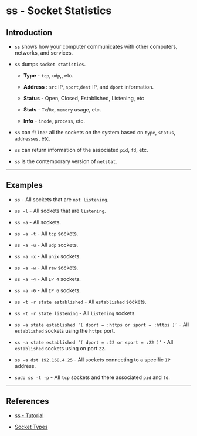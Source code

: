 # ss - Socket Statistics

## Introduction

* `ss` shows how your computer communicates with other computers, networks, and services.

* `ss` dumps `socket statistics`.

    * __Type__ - `tcp`, `udp`,, etc.

    * __Address__ : `src` IP, `sport`,`dest` IP, and `dport` information. 

    * __Status__ - Open, Closed, Established, Listening, etc

    * __Stats__ - `Tx`/`Rx`, `memory` usage, etc.

    * __Info__ - `inode`, `process`, etc.

* `ss` can `filter` all the sockets on the system based on `type`, `status`, `addresses`, etc.

* `ss` can return information of the associated `pid`, `fd`, etc.

* `ss` is the contemporary version of `netstat`.

---

## Examples

* `ss` - All sockets that are `not listening`.

* `ss -l` - All sockets that are `listening`.

* `ss -a` - All sockets.

* `ss -a -t` - All `tcp` sockets.

* `ss -a -u` - All `udp` sockets.

* `ss -a -x` - All `unix` sockets.

* `ss -a -w` - All `raw` sockets.

* `ss -a -4` - All `IP 4` sockets.

* `ss -a -6` - All `IP 6` sockets.

* `ss -t -r state established` - All `established` sockets.

* `ss -t -r state listening` - All `listening` sockets.

* `ss -a state established ‘( dport = :https or sport = :https )’` - All `established` sockets using the `https` port.

* `ss -a state established ‘( dport = :22 or sport = :22 )’` - All `established` sockets using on port `22`.

* `ss -a dst 192.168.4.25` - All sockets connecting to a specific `IP` address.

* `sudo ss -t -p` - All `tcp` sockets and there associated `pid` and `fd`.

---

## References

* [ss - Tutorial](https://www.howtogeek.com/681468/how-to-use-the-ss-command-on-linux/)

* [Socket Types](https://man7.org/linux/man-pages/man2/socket.2.html)
